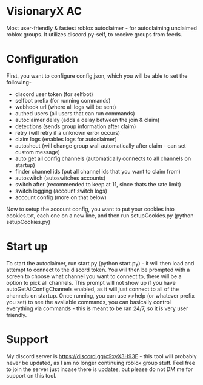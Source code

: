 
# VisionaryX AC

Most user-friendly & fastest roblox autoclaimer - for autoclaiming unclaimed roblox groups. It utilizes discord.py-self, to receive groups from feeds.

# Configuration
First, you want to configure config.json, which you will be able to set the following-
- discord user token (for selfbot)
- selfbot prefix (for running commands)
- webhook url (where all logs will be sent)
- authed users (all users that can run commands)
- autoclaimer delay (adds a delay between the join & claim)
- detections (sends group information after claim)
- retry (will retry if a unknown error occurs)
- claim logs (enables logs for autoclaimer)
- autoshout (will change group wall automatically after claim - can set custom message)
- auto get all config channels (automatically connects to all channels on startup)
- finder channel ids (put all channel ids that you want to claim from)
- autoswitch (autoswitches accounts)
- switch after (recommended to keep at 11, since thats the rate limit)
- switch logging (account switch logs)
- account config (more on that below)


Now to setup the account config, you want to put your cookies into cookies.txt, each one on a new line, and then run setupCookies.py (python setupCookies.py)

# Start up
To start the autoclaimer, run start.py (python start.py) - it will then load and attempt to connect to the discord token. You will then be prompted with a screen to choose what channel you want to connect to, there will be a option to pick all channels. This prompt will not show up if you have autoGetAllConfigChannels enabled, as it will just connect to all of the channels on startup. 
Once running, you can use >>help (or whatever prefix you set) to see the avaliable commands, you can basically control everything via commands - this is meant to be ran 24/7, so it is very user friendly. 

# Support
My discord server is https://discord.gg/c9xyX3H93F - this tool will probably never be updated, as I am no longer continuing roblox group stuff. Feel free to join the server just incase there is updates, but please do not DM me for support on this tool. 

